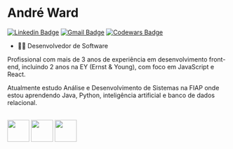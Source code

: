 # André Ward


[![Linkedin Badge](https://img.shields.io/badge/-LinkedIn-blue?style=flat-square&logo=Linkedin&logoColor=white&link=https://www.linkedin.com/in/wardandre/)](https://www.linkedin.com/in/wardandre/)
[![Gmail Badge](https://img.shields.io/badge/-Gmail-c14438?style=flat-square&logo=Gmail&logoColor=white&link=mailto:andre.ward62@gmail.com)](mailto:andre.ward62@gmail.com)
[![Codewars Badge](https://www.codewars.com/users/WardAndre/badges/small)](https://www.codewars.com/users/WardAndre)


- 👨‍💻 Desenvolvedor de Software

Profissional com mais de 3 anos de experiência em desenvolvimento front-end, incluindo 2 anos na EY (Ernst & Young), com foco em JavaScript e React. 

Atualmente estudo Análise e Desenvolvimento de Sistemas na FIAP onde estou aprendendo Java, Python, inteligência artificial e banco de dados relacional.

<br>
<div>
  <img src="https://cdn.jsdelivr.net/gh/devicons/devicon@latest/icons/javascript/javascript-plain.svg" width="50" height="50" />
  <img src="https://cdn.jsdelivr.net/gh/devicons/devicon@latest/icons/python/python-original.svg" width="50" height="50" />
  <img src="https://cdn.jsdelivr.net/gh/devicons/devicon@latest/icons/java/java-original.svg" width="50" height="50" />
</div>
<br>          
